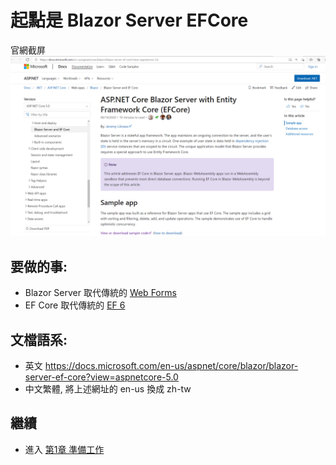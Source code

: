 # 起點是 Blazor Server EFCore
官網截屏
![img/1.PNG](Chapter01/img/2021-02-08/1.PNG "Blazor Server EF Core ")

## 要做的事:
- Blazor Server 取代傳統的 [Web Forms](https://docs.microsoft.com/en-us/aspnet/web-forms/)
- EF Core 取代傳統的 [EF 6](https://docs.microsoft.com/en-us/ef/ef6/get-started)

## 文檔語系:
- 英文 https://docs.microsoft.com/en-us/aspnet/core/blazor/blazor-server-ef-core?view=aspnetcore-5.0
- 中文繁體, 將上述網址的 en-us 換成 zh-tw




## 繼續
- 進入 [第1章 準備工作](Chapter01)
